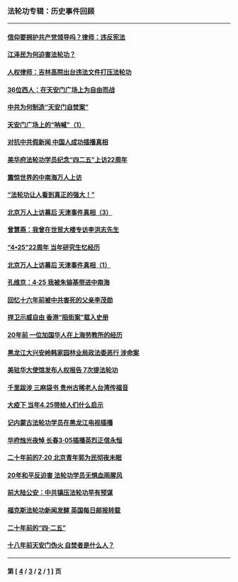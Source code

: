 ### 法轮功专辑：历史事件回顾
---
#### [信仰要拥护共产党领导吗？律师：违反宪法](../../pages/nf5793/n14061325.md?08280430) 
#### [江泽民为何迫害法轮功？](../../pages/nf5793/n13876324.md?08280430) 
#### [人权律师：吉林高院出台违法文件打压法轮功](../../pages/nf5793/n13825665.md?08280430) 
#### [36位西人：在天安门广场上为自由而战](../../pages/nf5793/n13390029.md?08280430) 
#### [中共为何制造“天安门自焚案”](../../pages/nf5793/n13183270.md?08280430) 
#### [天安门广场上的“呐喊”（1）](../../pages/nf5793/n13105277.md?08280430) 
#### [对抗中共假新闻 中国人成功插播真相](../../pages/nf5793/n12910618.md?08280430) 
#### [美华府法轮功学员纪念“四二五”上访22周年](../../pages/nf5793/n12904445.md?08280430) 
#### [震惊世界的中南海万人上访](../../pages/nf5793/n12903976.md?08280430) 
#### [“法轮功让人看到真正的强大！”](../../pages/nf5793/n12903195.md?08280430) 
#### [北京万人上访幕后 天津事件真相（3）](../../pages/nf5793/n12902807.md?08280430) 
#### [曾慧燕：我曾在世贸大楼专访李洪志先生](../../pages/nf5793/n12898729.md?08280430) 
#### [“4•25”22周年 当年研究生忆经历](../../pages/nf5793/n12894152.md?08280430) 
#### [北京万人上访幕后 天津事件真相（1）](../../pages/nf5793/n12885174.md?08280430) 
#### [孔维京：4·25 我被朱镕基带进中南海](../../pages/nf5793/n12864987.md?08280430) 
#### [回忆十六年前被中共害死的父亲李茂勋](../../pages/nf5793/n12880270.md?08280430) 
#### [捍卫示威自由 香港“阻街案”载入史册](../../pages/nf5793/n12811245.md?08280430) 
#### [20年前 一位加国华人在上海劳教所的经历](../../pages/nf5793/n12707932.md?08280430) 
#### [黑龙江大兴安岭韩家园林业局政法委恶行 涉命案](../../pages/nf5793/n12622815.md?08280430) 
#### [美驻华大使馆发布人权报告 7次提法轮功](../../pages/nf5793/n12520541.md?08280430) 
#### [千里跋涉 三麻袋书 贵州古稀老人台湾传福音](../../pages/nf5793/n12198750.md?08280430) 
#### [大疫下 当年4.25带给人们什么启示](../../pages/nf5793/n12058565.md?08280430) 
#### [记内蒙古法轮功学员在黑龙江电视插播](../../pages/nf5793/n11699194.md?08280430) 
#### [华府烛光夜悼 长春3·05插播英烈正信永恒](../../pages/nf5793/n11397432.md?08280430) 
#### [二十年前的7·20 北京青年郭为民彻夜未眠](../../pages/nf5793/n11354195.md?08280430) 
#### [20年和平反迫害 法轮功学员无惧血雨腥风](../../pages/nf5793/n11348279.md?08280430) 
#### [前大陆公安：中共镇压法轮功早有预谋](../../pages/nf5793/n11352168.md?08280430) 
#### [福克斯法轮功新闻发酵  英国每日邮报转载](../../pages/nf5793/n11285952.md?08280430) 
#### [二十年前的“四·二五”](../../pages/nf5793/n11207639.md?08280430) 
#### [十八年前天安门伪火 自焚者是什么人？](../../pages/nf5793/n10996556.md?08280430) 

---
#### 第 [ [4](./4.md?08280430) / [3](./3.md?08280430) / [2](./2.md?08280430) / [1](./1.md?08280430) ] 页
